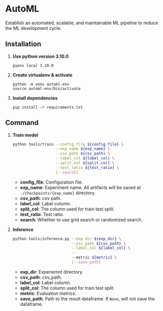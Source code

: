 # AutoML
Establish an automated, scalable, and maintainable ML pipeline to reduce the ML development cycle.

## Installation
1. **Use python version 3.10.0**
   ```
   pyenv local 3.10.0
   ```

2. **Create virtualenv & activate**
   ```
   python -m venv automl-env
   source automl-env/bin/activate
   ```

3. **Install dependencies**
   ```
   pip install -r requirements.txt
   ```

## Command
1. **Train model**
   ```bash
   python tools/train --config_file ${config_file} \
                      --exp_name ${exp_name} \
                      --csv_path ${csv_path} \
                      --label_col ${label_col} \
                      --split_col ${split_col} \
                      --test_ratio ${test_ratio} \
                      [--search]
   ```
   + **config_file**: Configuration file.
   + **exp_name**: Experiment name. All artifacts will be saved at `./checkpoints/{exp_name}` directory.
   + **csv_path**: csv path.
   + **label_col**: Label column.
   + **split_col**: The column used for train test split.
   + **test_ratio**: Test ratio.
   + **search**: Whether to use grid search or randomized search.

2. **Inference**
   ```bash
   python tools/inference.py --exp_dir ${exp_dir} \
                             --csv_path ${csv_path} \
                             --label_col ${label_col} \
                             --
                             --metric ${metric} \
                             [--save_path]
   ```
   + **exp_dir**: Experiemnt directory.
   + **csv_path**: csv_path.
   + **label_col**: Label column.
   + **split_col**: The column used for train test split.
   + **metric**: Evaluation metrics.
   + **save_path**: Path to the result dataframe. If `None`, will not save the dataframe.